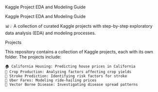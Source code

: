 Kaggle Project EDA and Modeling Guide

Kaggle Project EDA and Modeling Guide

📊💡 A collection of curated Kaggle projects with step-by-step exploratory data analysis (EDA) and modeling processes.

Projects

This repository contains a collection of Kaggle projects, each with its own folder. The projects include:

    🏠 California Housing: Predicting house prices in California
    🌾 Crop Production: Analyzing factors affecting crop yields
    🏥 Stroke Prediction: Identifying risk factors for stroke
    🚗 Uber Fares: Modeling ride-hailing prices
    🦗 Vector Borne Disease: Investigating disease spread patterns
